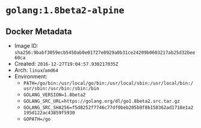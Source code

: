 # `golang:1.8beta2-alpine`

## Docker Metadata

- Image ID: `sha256:9babf3059ecb5450ab0e01727e0929a0b31ce24209b0603217ab25d32bee60ca`
- Created: `2016-12-27T19:04:57.930217035Z`
- Arch: `linux`/`amd64`
- Environment:
  - `PATH=/go/bin:/usr/local/go/bin:/usr/local/sbin:/usr/local/bin:/usr/sbin:/usr/bin:/sbin:/bin`
  - `GOLANG_VERSION=1.8beta2`
  - `GOLANG_SRC_URL=https://golang.org/dl/go1.8beta2.src.tar.gz`
  - `GOLANG_SRC_SHA256=f5d8252f7746c77df0beb205b8f8b158362ad1718e1a2195d122ac43859f5930`
  - `GOPATH=/go`
